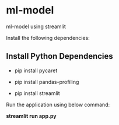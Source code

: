 # ml-model
ml-model using streamlit

Install the following dependencies:

## Install Python Dependencies ##

- pip install pycaret

- pip install pandas-profiling

- pip install streamlit


Run the application using below command:

__streamlit run app.py__

